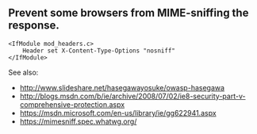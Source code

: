 Prevent some browsers from MIME-sniffing the response.
----------------------------------------------------------------------------------------------------

	<IfModule mod_headers.c>
		Header set X-Content-Type-Options "nosniff"
	</IfModule>

See also:

- http://www.slideshare.net/hasegawayosuke/owasp-hasegawa
- http://blogs.msdn.com/b/ie/archive/2008/07/02/ie8-security-part-v-comprehensive-protection.aspx
- https://msdn.microsoft.com/en-us/library/ie/gg622941.aspx
- https://mimesniff.spec.whatwg.org/
